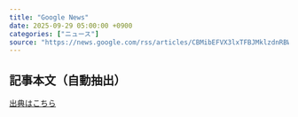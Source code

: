 ```yaml
---
title: "Google News"
date: 2025-09-29 05:00:00 +0900
categories: ["ニュース"]
source: "https://news.google.com/rss/articles/CBMibEFVX3lxTFBJMklzdnRBWUwybXhqUGQ0MVlYWVFaazcxUnJlTnhQM0RKZFRfSENfT21pTVJNLThHeGVhSHA2Nmotc2hlQmVicDZRdDBfMWFCV2t6OEk3N3E0UHpKYUhOdGx3Z0JfRnF0enFqcA?oc=5"
---
```


## 記事本文（自動抽出）
<body class="y0K44d EA71Tc" id="readabilityBody"></body>

[出典はこちら](https://news.google.com/rss/articles/CBMibEFVX3lxTFBJMklzdnRBWUwybXhqUGQ0MVlYWVFaazcxUnJlTnhQM0RKZFRfSENfT21pTVJNLThHeGVhSHA2Nmotc2hlQmVicDZRdDBfMWFCV2t6OEk3N3E0UHpKYUhOdGx3Z0JfRnF0enFqcA?oc=5)
